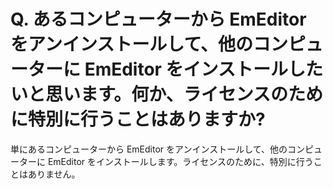 # Q. あるコンピューターから EmEditor をアンインストールして、他のコンピューターに EmEditor をインストールしたいと思います。何か、ライセンスのために特別に行うことはありますか?

単にあるコンピューターから EmEditor をアンインストールして、他のコンピューターに EmEditor をインストールします。ライセンスのために、特別に行うことはありません。
